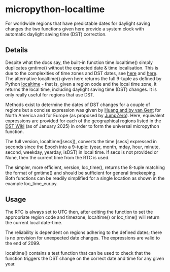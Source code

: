 # micropython-localtime
For worldwide regions that have predictable dates for daylight saving changes the two functions given here provide a system clock with automatic daylight saving time (DST) correction.
## Details
Despite what the docs say, the built-in function time.localtime() simply duplicates gmtime() without the expected date & time localisation. This is due to the complexities of time zones and DST dates, see [here](https://github.com/orgs/micropython/discussions/12378) and [here](https://forums.raspberrypi.com/viewtopic.php?t=337259&sid=dc6f7a405e66ee699aa182ff7b802eaf). The alternative localtime() given here returns the full 9-tuple as defined by Python [localtime](https://docs.python.org/3/library/time.html) - that is, given a region code and the local time zone, it returns the local time, including daylight saving time (DST) changes. It is only really useful for regions that use DST.

Methods exist to determine the dates of DST changes for a couple of regions but a concise expression was given by [Huang and by van Gent](https://www.webexhibits.org/daylightsaving/i.html) for North America and for Europe (as proposed by [JumpZero](https://forum.micropython.org/viewtopic.php?f=2&t=4034)). Here, equivalent expressions are provided for each of the geographical regions listed in the [DST Wiki](https://en.wikipedia.org/wiki/Daylight_saving_time_by_country) (as of January 2025) in order to form the universal micropython function.

The full version, localtime([secs]), converts the time [secs] expressed in seconds since the Epoch into a 9-tuple: (year, month, mday, hour, minute, second, weekday, yearday, isDST) in local time. If secs is not provided or None, then the current time from the RTC is used.

The simpler, more efficient, version, loc_time(), returns the 8-tuple matching the format of gmtime() and should be sufficient for general timekeeping. 
Both functions can be readily simplified for a single location as shown in the example loc_time_eur.py.
## Usage
The RTC is always set to UTC then, after editing the function to set the appropriate region code and timezone, localtime() or loc_time() will return the current local date-time. 

The reliability is dependent on regions adhering to the defined dates; there is no provision for unexpected date changes. The expressions are valid to the end of 2099.

localtime() contains a test function that can be used to check that the function triggers the DST change on the correct date and time for any given year.
